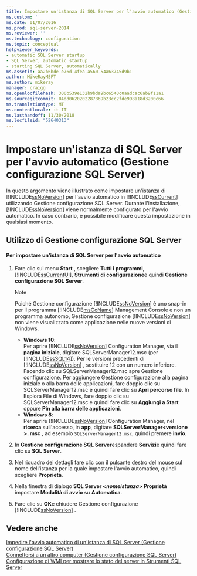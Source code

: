 ```yaml
---
title: Impostare un'istanza di SQL Server per l'avvio automatico (Gestione configurazione SQL Server) | Microsoft Docs
ms.custom: ''
ms.date: 01/07/2016
ms.prod: sql-server-2014
ms.reviewer: ''
ms.technology: configuration
ms.topic: conceptual
helpviewer_keywords:
- automatic SQL Server startup
- SQL Server, automatic startup
- starting SQL Server, automatically
ms.assetid: aa2b6bde-e76d-4fea-a560-54a63745d9b1
author: MikeRayMSFT
ms.author: mikeray
manager: craigg
ms.openlocfilehash: 300b539e132b9bda9bc6540c0aadcac6ab9f11a1
ms.sourcegitcommit: 04dd0620202287869b23cc2fde998a18d3200c66
ms.translationtype: MT
ms.contentlocale: it-IT
ms.lasthandoff: 11/30/2018
ms.locfileid: "52640313"
---
```

# <a name="set-an-instance-of-sql-server-to-start-automatically-sql-server-configuration-manager"></a>Impostare un'istanza di SQL Server per l'avvio automatico (Gestione configurazione SQL Server)
  In questo argomento viene illustrato come impostare un'istanza di [!INCLUDE[ssNoVersion](../../includes/ssnoversion-md.md)] per l'avvio automatico in [!INCLUDE[ssCurrent](../../includes/sscurrent-md.md)] utilizzando Gestione configurazione SQL Server. Durante l'installazione, [!INCLUDE[ssNoVersion](../../includes/ssnoversion-md.md)] viene normalmente configurato per l'avvio automatico. In caso contrario, è possibile modificare questa impostazione in qualsiasi momento.  
  
##  <a name="SSMSProcedure"></a> Utilizzo di Gestione configurazione SQL Server  
  
#### <a name="to-set-an-instance-of-sql-server-to-start-automatically"></a>Per impostare un'istanza di SQL Server per l'avvio automatico  
  
1.  Fare clic sul menu **Start** , scegliere **Tutti i programmi**, [!INCLUDE[ssCurrentUI](../../includes/sscurrentui-md.md)], **Strumenti di configurazione**e quindi **Gestione configurazione SQL Server**.  
  
    > [!NOTE]  
    >  Poiché Gestione configurazione [!INCLUDE[ssNoVersion](../../includes/ssnoversion-md.md)] è uno snap-in per il programma [!INCLUDE[msCoName](../../includes/msconame-md.md)] Management Console e non un programma autonomo, Gestione configurazione [!INCLUDE[ssNoVersion](../../includes/ssnoversion-md.md)] non viene visualizzato come applicazione nelle nuove versioni di Windows.  
    >   
    >  -   **Windows 10**:  
    >          Per aprire [!INCLUDE[ssNoVersion](../../includes/ssnoversion-md.md)] Configuration Manager, via il **pagina iniziale**, digitare SQLServerManager12.msc (per [!INCLUDE[ssSQL14](../../includes/sssql14-md.md)]). Per le versioni precedenti di [!INCLUDE[ssNoVersion](../../includes/ssnoversion-md.md)] , sostituire 12 con un numero inferiore. Facendo clic su SQLServerManager12.msc apre Gestione configurazione. Per aggiungere Gestione configurazione alla pagina iniziale o alla barra delle applicazioni, fare doppio clic su SQLServerManager12.msc e quindi fare clic su **Apri percorso file**. In Esplora File di Windows, fare doppio clic su SQLServerManager12.msc e quindi fare clic su **Aggiungi a Start** oppure **Pin alla barra delle applicazioni**.  
    > -   **Windows 8**:  
    >          Per aprire [!INCLUDE[ssNoVersion](../../includes/ssnoversion-md.md)] Configuration Manager, nel **ricerca** sull'accesso, in **app**, digitare **SQLServerManager\<versione >. msc** , ad esempio `SQLServerManager12.msc`, quindi premere **invio**.  
  
2.  In **Gestione configurazione SQL Server**espandere **Servizi**e quindi fare clic su **SQL Server**.  
  
3.  Nel riquadro dei dettagli fare clic con il pulsante destro del mouse sul nome dell'istanza per la quale impostare l'avvio automatico, quindi scegliere **Proprietà**.  
  
4.  Nella finestra di dialogo **SQL Server \<***nomeistanza***> Proprietà** impostare  **Modalità di avvio** su **Automatica**.  
  
5.  Fare clic su **OK**e chiudere Gestione configurazione [!INCLUDE[ssNoVersion](../../includes/ssnoversion-md.md)] .  
  
## <a name="see-also"></a>Vedere anche  
 [Impedire l'avvio automatico di un'istanza di SQL Server &#40;Gestione configurazione SQL Server&#41;](scm-services-prevent-automatic-startup-of-an-instance.md)   
 [Connettersi a un altro computer &#40;Gestione configurazione SQL Server&#41;](scm-services-connect-to-another-computer.md)   
 [Configurazione di WMI per mostrare lo stato del server in Strumenti SQL Server](../../ssms/configure-wmi-to-show-server-status-in-sql-server-tools.md)  
  
  
